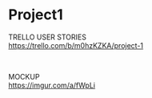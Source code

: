 # Project1


TRELLO USER STORIES
<br>
https://trello.com/b/m0hzKZKA/project-1

<br>

MOCKUP
<br>
https://imgur.com/a/fWpLi

